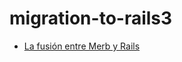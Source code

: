 # migration-to-rails3

<ul class='toc'>
	<li><a href='/es/migration-to-rails3/merge'>La fusión entre Merb y Rails</a></li>
</ul> 